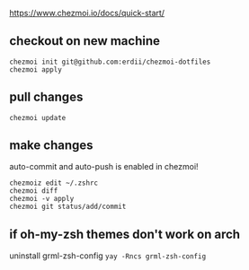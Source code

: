 

https://www.chezmoi.io/docs/quick-start/

## checkout on new machine

```
chezmoi init git@github.com:erdii/chezmoi-dotfiles
chezmoi apply
```

## pull changes

```
chezmoi update
```

## make changes

auto-commit and auto-push is enabled in chezmoi!

```
chezmoiz edit ~/.zshrc
chezmoi diff
chezmoi -v apply
chezmoi git status/add/commit
```


## if oh-my-zsh themes don't work on arch

uninstall grml-zsh-config `yay -Rncs grml-zsh-config`
